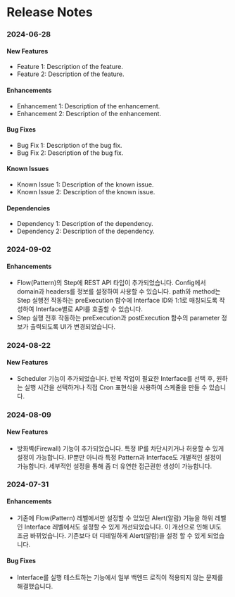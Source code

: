 # Release Notes

<p style="display:none;">

### 2024-06-28

#### New Features

- Feature 1: Description of the feature.
- Feature 2: Description of the feature.

#### Enhancements

- Enhancement 1: Description of the enhancement.
- Enhancement 2: Description of the enhancement.

#### Bug Fixes

- Bug Fix 1: Description of the bug fix.
- Bug Fix 2: Description of the bug fix.

#### Known Issues

- Known Issue 1: Description of the known issue.
- Known Issue 2: Description of the known issue.

#### Dependencies

- Dependency 1: Description of the dependency.
- Dependency 2: Description of the dependency.

</p>

### 2024-09-02

#### Enhancements
- Flow(Pattern)의 Step에 REST API 타입이 추가되었습니다. Config에서 domain과 headers를 정보를 설정하여 사용할 수 있습니다. path와 method는 Step 실행전 작동하는 preExecution 함수에 Interface ID와 1:1로 매칭되도록 작성하여 Interface별로 API를 호출할 수 있습니다.
- Step 실행 전후 작동하는 preExecution과 postExecution 함수의 parameter 정보가 출력되도록 UI가 변경되었습니다. 

### 2024-08-22

#### New Features

- Scheduler 기능이 추가되었습니다. 반복 작업이 필요한 Interface를 선택 후, 원하는 실행 시간을 선택하거나 직접 Cron 표현식을 사용하여 스케줄을 만들 수 있습니다. 

### 2024-08-09

#### New Features

- 방화벽(Firewall) 기능이 추가되었습니다. 특정 IP를 차단시키거나 허용할 수 있게 설정이 가능합니다. IP뿐만 아니라 특정 Pattern과 Interface도 개별적인 설정이 가능합니다. 세부적인 설정을 통해 좀 더 유연한 접근권한 생성이 가능합니다.

### 2024-07-31

#### Enhancements

- 기존에 Flow(Pattern) 레벨에서만 설정할 수 있었던 Alert(알람) 기능을 하위 레벨인 Interface 레벨에서도 설정할 수 있게 개선되었습니다. 이 개선으로 인해 UI도 조금 바뀌었습니다. 기존보다 더 디테일하게 Alert(알람)을 설정 할 수 있게 되었습니다.

#### Bug Fixes

- Interface를 실행 테스트하는 기능에서 일부 백엔드 로직이 적용되지 않는 문제를 해결했습니다.
